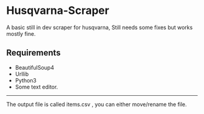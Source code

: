 # Husqvarna-Scraper

A basic still in dev scraper for husqvarna, Still needs some fixes but works mostly fine.

## Requirements 

- BeautifulSoup4
- Urllib
- Python3
- Some text editor.

---------


The output file is called items.csv , you can either move/rename the file. 
